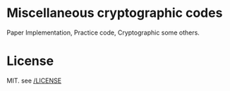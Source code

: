 Miscellaneous cryptographic codes
======================================

Paper Implementation, Practice code, Cryptographic some others.

# License
MIT. see [/LICENSE](LICENSE)
